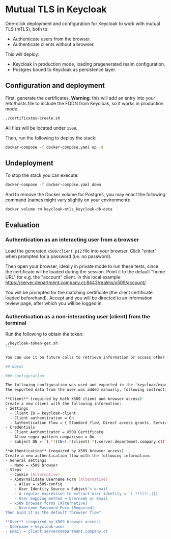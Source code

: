 # Mutual TLS in Keycloak

One-click deployment and configuration for Keycloak to work with mutual TLS (mTLS), both to:
* Authenticate users from the browser.
* Authenticate clients without a browser.

This will deploy:
* Keycloak in production mode, loading pregenerated realm configuration.
* Postgres bound to Keycloak as persistence layer.

## Configuration and deployment

First, generate the certificates.
**Warning**: this will add an entry into your /etc/hosts file to include the FQDN from Keycloak, so it works in production mode.

```bash
./certificates-create.sh
```

All files will be located under `x509`.

Then, run the following to deploy the stack:

```bash
docker-compose -f docker-compose.yaml up -d
```

## Undeployment

To stop the stack you can execute:

```bash
docker-compose -f docker-compose.yaml down
```

And to remove the Docker volume for Postgres, you may enact the following command (names might vary slightly on your environment):

```bash
docker volume rm keycloak-mtls_keycloak-db-data
```

## Evaluation

### Authentication as an interacting user from a browser

Load the generated `x509/client.p12` file into your browser. Click "enter" when prompted for a password (i.e. no password).

Then open your browser, ideally in private mode to run these tests, since the certificate wil be loaded during the session.
Point it to the default "home URL" for e.g. the "account" client. In this local example: https://server.department.company.ct:8443/realms/x509/account/

You will be prompted for the matching certificate (the client certificate loaded beforehand). Accept and you will be directed to an information review page, after which you will be logged in.

### Authentication as a non-interacting user (client) from the terminal

Run the following to obtain the token:

````bash
./keycloak-token-get.sh
```

You can use it on future calls to retrieve information or access other features.

## Notes

### Configuration

The following configuration was used and exported in the `keycloak/export/realm-export.json` file, which is imported to bootstrap all process.
The exported data from the user was added manually, following instructions from https://stackoverflow.com/a/76414472.

**Client** (required by both X509 client and browser access)
Create a new client with the following information:
- Settings
  - Client ID = keycloak-client
  - Client authentication = On
  - Authentication flow = { Standard flow, Direct access grants, Service accounts role, OAuth 2.0 Device AUthorization Grant }
- Credentials
  - Client Authenticator = X509 Certificate
  - Allow regex pattern comparison = On
  - Subject DN = `(.*?)CN=(.*)client(.*).server.department.company.ct(.*?)(?:$)`

**Authentication** (required by X509 browser access)
Create a new authentication flow with the following information:
- General settings
  - Name = x509 browser
- Steps
  - Cookie [Alternative]
  - X509/Validate Username Form [Alternative]
    - Alias = x509-config
    - User Identity Source = Subject's e-mail
    - A regular expression to extract user identity = `(.*?)(?:,|$)`
    - User mapping method = Username or Email
  - x509 browser forms [Alternative]
    - Username Password Form [Required]
Then bind it as the default "browser flow"

**User** (required by X509 browser access)
- Username = keycloak-user
- Email = client.server@department.company.ct
